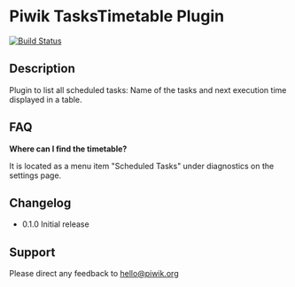 # Piwik TasksTimetable Plugin

[![Build Status](https://travis-ci.org/piwik/plugin-TasksTimetable.svg?branch=master)](https://travis-ci.org/piwik/plugin-TasksTimetable)

## Description

Plugin to list all scheduled tasks: Name of the tasks and next execution time displayed in a table. 

## FAQ

__Where can I find the timetable?__

It is located as a menu item "Scheduled Tasks" under diagnostics on the settings page.

## Changelog

* 0.1.0 Initial release

## Support

Please direct any feedback to [hello@piwik.org](mailto:hello@piwik.org)

